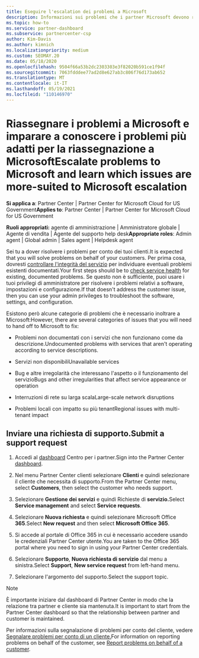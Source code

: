 ```yaml
---
title: Eseguire l'escalation dei problemi a Microsoft
description: Informazioni sui problemi che i partner Microsoft devono risolvere per i propri clienti e sui problemi che potrebbero dover inoltrare a Microsoft.
ms.topic: how-to
ms.service: partner-dashboard
ms.subservice: partnercenter-csp
author: Kim-Davis
ms.author: kimnich
ms.localizationpriority: medium
ms.custom: SEOMAY.20
ms.date: 05/18/2020
ms.openlocfilehash: 9504f66a53b2dc2303303e3f82020b591ce1f94f
ms.sourcegitcommit: 7063fdddee77ad2d8e627ab3c806f76d173ab652
ms.translationtype: MT
ms.contentlocale: it-IT
ms.lasthandoff: 05/19/2021
ms.locfileid: "110146970"
---
```

# <a name="escalate-problems-to-microsoft-and-learn-which-issues-are-more-suited-to-microsoft-escalation"></a><span data-ttu-id="890a5-103">Riassegnare i problemi a Microsoft e imparare a conoscere i problemi più adatti per la riassegnazione a Microsoft</span><span class="sxs-lookup"><span data-stu-id="890a5-103">Escalate problems to Microsoft and learn which issues are more-suited to Microsoft escalation</span></span>  

<span data-ttu-id="890a5-104">**Si applica a**: Partner Center | Partner Center for Microsoft Cloud for US Government</span><span class="sxs-lookup"><span data-stu-id="890a5-104">**Applies to**: Partner Center | Partner Center for Microsoft Cloud for US Government</span></span>

<span data-ttu-id="890a5-105">**Ruoli appropriati:** agente di amministrazione | Amministratore globale | Agente di vendita | Agente del supporto help desk</span><span class="sxs-lookup"><span data-stu-id="890a5-105">**Appropriate roles**: Admin agent | Global admin | Sales agent | Helpdesk agent</span></span>

<span data-ttu-id="890a5-106">Sei tu a dover risolvere i problemi per conto dei tuoi clienti.</span><span class="sxs-lookup"><span data-stu-id="890a5-106">It is expected that you will solve problems on behalf of your customers.</span></span> <span data-ttu-id="890a5-107">Per prima cosa, dovresti [controllare l'integrità del servizio](check-service-health.md) per individuare eventuali problemi esistenti documentati.</span><span class="sxs-lookup"><span data-stu-id="890a5-107">Your first steps should be to [check service health](check-service-health.md) for existing, documented problems.</span></span> <span data-ttu-id="890a5-108">Se questo non è sufficiente, puoi usare i tuoi privilegi di amministratore per risolvere i problemi relativi a software, impostazioni e configurazione.</span><span class="sxs-lookup"><span data-stu-id="890a5-108">If that doesn't address the customer issue, then you can use your admin privileges to troubleshoot the software, settings, and configuration.</span></span>

<span data-ttu-id="890a5-109">Esistono però alcune categorie di problemi che è necessario inoltrare a Microsoft:</span><span class="sxs-lookup"><span data-stu-id="890a5-109">However, there are several categories of issues that you will need to hand off to Microsoft to fix:</span></span>

- <span data-ttu-id="890a5-110">Problemi non documentati con i servizi che non funzionano come da descrizione.</span><span class="sxs-lookup"><span data-stu-id="890a5-110">Undocumented problems with services that aren't operating according to service descriptions.</span></span>

- <span data-ttu-id="890a5-111">Servizi non disponibili</span><span class="sxs-lookup"><span data-stu-id="890a5-111">Unavailable services</span></span>

- <span data-ttu-id="890a5-112">Bug e altre irregolarità che interessano l'aspetto o il funzionamento del servizio</span><span class="sxs-lookup"><span data-stu-id="890a5-112">Bugs and other irregularities that affect service appearance or operation</span></span>

- <span data-ttu-id="890a5-113">Interruzioni di rete su larga scala</span><span class="sxs-lookup"><span data-stu-id="890a5-113">Large-scale network disruptions</span></span>

- <span data-ttu-id="890a5-114">Problemi locali con impatto su più tenant</span><span class="sxs-lookup"><span data-stu-id="890a5-114">Regional issues with multi-tenant impact</span></span>

## <a name="submit-a-support-request"></a><span data-ttu-id="890a5-115">Inviare una richiesta di supporto.</span><span class="sxs-lookup"><span data-stu-id="890a5-115">Submit a support request</span></span>

1. <span data-ttu-id="890a5-116">Accedi al [dashboard](https://partner.microsoft.com/dashboard) Centro per i partner.</span><span class="sxs-lookup"><span data-stu-id="890a5-116">Sign into the Partner Center [dashboard](https://partner.microsoft.com/dashboard).</span></span>

2. <span data-ttu-id="890a5-117">Nel menu Partner Center clienti selezionare **Clienti** e quindi selezionare il cliente che necessita di supporto.</span><span class="sxs-lookup"><span data-stu-id="890a5-117">From the Partner Center menu, select **Customers**, then select the customer who needs support.</span></span>

3. <span data-ttu-id="890a5-118">Selezionare **Gestione dei servizi** e quindi Richieste di **servizio.**</span><span class="sxs-lookup"><span data-stu-id="890a5-118">Select **Service management** and select **Service requests**.</span></span>

4. <span data-ttu-id="890a5-119">Selezionare **Nuova richiesta** e quindi selezionare Microsoft Office **365**.</span><span class="sxs-lookup"><span data-stu-id="890a5-119">Select **New request** and then select **Microsoft Office 365**.</span></span>

5. <span data-ttu-id="890a5-120">Si accede al portale di Office 365 in cui è necessario accedere usando le credenziali Partner Center utente.</span><span class="sxs-lookup"><span data-stu-id="890a5-120">You are taken to the Office 365 portal where you need to sign in using your Partner Center credentials.</span></span>

6. <span data-ttu-id="890a5-121">Selezionare **Supporto**, **Nuova richiesta di servizio** dal menu a sinistra.</span><span class="sxs-lookup"><span data-stu-id="890a5-121">Select **Support**, **New service request** from left-hand menu.</span></span>

7. <span data-ttu-id="890a5-122">Selezionare l'argomento del supporto.</span><span class="sxs-lookup"><span data-stu-id="890a5-122">Select the support topic.</span></span>

>[!NOTE]
><span data-ttu-id="890a5-123">È importante iniziare dal dashboard di Partner Center in modo che la relazione tra partner e cliente sia mantenuta.</span><span class="sxs-lookup"><span data-stu-id="890a5-123">It is important to start from the Partner Center dashboard so that the relationship between partner and customer is maintained.</span></span> 

<span data-ttu-id="890a5-124">Per informazioni sulla segnalazione di problemi per conto del cliente, vedere [Segnalare problemi per conto di un cliente.](report-problems-on-behalf-of-a-customer.md)</span><span class="sxs-lookup"><span data-stu-id="890a5-124">For information on reporting problems on behalf of the customer, see [Report problems on behalf of a customer](report-problems-on-behalf-of-a-customer.md).</span></span>

